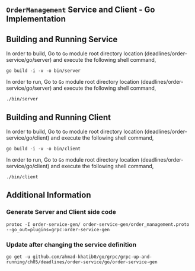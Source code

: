 ## ``OrderManagement`` Service and Client - Go Implementation

## Building and Running Service

In order to build, Go to ``Go`` module root directory location (deadlines/order-service/go/server) and execute the following
 shell command,
```
go build -i -v -o bin/server
```

In order to run, Go to ``Go`` module root directory location (deadlines/order-service/go/server) and execute the following
shell command,

```
./bin/server
```

## Building and Running Client   

In order to build, Go to ``Go`` module root directory location (deadlines/order-service/go/client) and execute the following
 shell command,
```
go build -i -v -o bin/client
```

In order to run, Go to ``Go`` module root directory location (deadlines/order-service/go/client) and execute the following
shell command,

```
./bin/client
```

## Additional Information

### Generate Server and Client side code 
``` 
protoc -I order-service-gen/ order-service-gen/order_management.proto --go_out=plugins=grpc:order-service-gen
``` 

### Update after changing the service definition
``` 
go get -u github.com/ahmad-khatib0/go/grpc/grpc-up-and-running/ch05/deadlines/order-service/go/order-service-gen
```
